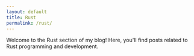 ```yaml
---
layout: default
title: Rust
permalink: /rust/
---
```


Welcome to the Rust section of my blog! Here, you'll find posts related to Rust programming and development.
